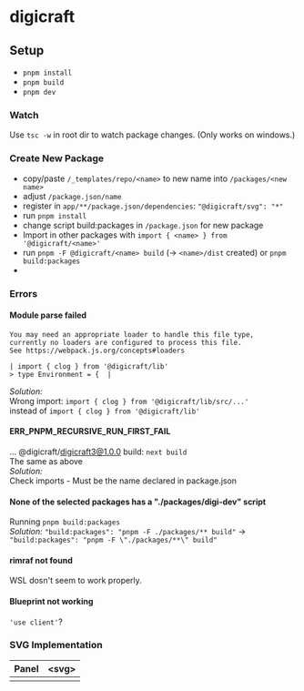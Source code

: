# digicraft

## Setup
- ```pnpm install```
- ```pnpm build```
- ```pnpm dev```

### Watch
Use ```tsc -w``` in root dir to watch package changes. (Only works on windows.)

### Create New Package
- copy/paste ```/_templates/repo/<name>``` to new name into ```/packages/<new name>```
- adjust ```/package.json/name```
- register in ```app/**/package.json/dependencies```: ```"@digicraft/svg": "*"```
- run ```pnpm install```
- change script build:packages in ```/package.json``` for new package
- Import in other packages with ```import { <name> } from '@digicraft/<name>'```
- run ```pnpm -F @digicraft/<name> build``` (-> ```<name>/dist``` created)
or ```pnpm build:packages```
- 


### Errors
#### Module parse failed
```Module parse failed: Unexpected token (5:5)
You may need an appropriate loader to handle this file type, 
currently no loaders are configured to process this file.
See https://webpack.js.org/concepts#loaders

| import { clog } from '@digicraft/lib'  
> type Environment = {  |
```  
*Solution:*  
Wrong import: ```import { clog } from '@digicraft/lib/src/...'```  
instead of ```import { clog } from '@digicraft/lib'```

#### ERR_PNPM_RECURSIVE_RUN_FIRST_FAIL
... @digicraft/digicraft3@1.0.0 build: `next build`  
The same as above  
*Solution:*  
Check imports - Must be the name declared in package.json

#### None of the selected packages has a "./packages/digi-dev" script
Running ```pnpm build:packages```  
*Solution:*
```"build:packages": "pnpm -F ./packages/** build"``` -> ```"build:packages": "pnpm -F \"./packages/**\" build"```

#### rimraf not found
WSL dosn't seem to work properly.

#### Blueprint not working
```'use client'```?

### SVG Implementation
| Panel | &lt;svg> |
|-------|----------|
|       |          |

